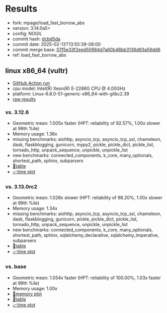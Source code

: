 # Results

- fork: mpage/load_fast_borrow_abs
- version: 3.14.0a5+
- config: NOGIL
- commit hash: [dcbd5da](https://github.com/mpage/cpython/commit/dcbd5da)
- commit date: 2025-02-13T13:55:39-08:00
- commit merge base: [07f5e33f2eed50984d7a60b48bb3136d93a59dd6](https://github.com/python/cpython/commit/07f5e33f2eed50984d7a60b48bb3136d93a59dd6)
- ref: load_fast_borrow_abs

## linux x86_64 (vultr)

- [GitHub Action run](https://github.com/facebookexperimental/free-threading-benchmarking/actions/runs/13317961904)
- cpu model: Intel(R) Xeon(R) E-2286G CPU @ 4.00GHz
- platform: Linux-6.8.0-51-generic-x86_64-with-glibc2.39
- [raw results](bm-20250213-vultr-x86_64-mpage-load_fast_borrow_abs-3.14.0a5%2B-dcbd5da.json)

### vs. 3.12.6

- Geometric mean: 1.005x faster (HPT: reliability of 92.57%, 1.00x slower at 99th %ile)
- Memory usage: 1.36x
- missing benchmarks: aiohttp, asyncio_tcp, asyncio_tcp_ssl, chameleon, dask, flaskblogging, gunicorn, mypy2, pickle, pickle_dict, pickle_list, tornado_http, unpack_sequence, unpickle, unpickle_list
- new benchmarks: connected_components, k_core, many_optionals, shortest_path, sphinx, subparsers
- [📄table](bm-20250213-vultr-x86_64-mpage-load_fast_borrow_abs-3.14.0a5%2B-dcbd5da-vs-3.12.6.md)
- [📈time plot](bm-20250213-vultr-x86_64-mpage-load_fast_borrow_abs-3.14.0a5%2B-dcbd5da-vs-3.12.6.svg)

### vs. 3.13.0rc2

- Geometric mean: 1.028x slower (HPT: reliability of 98.20%, 1.00x slower at 99th %ile)
- Memory usage: 1.34x
- missing benchmarks: aiohttp, asyncio_tcp, asyncio_tcp_ssl, chameleon, dask, flaskblogging, gunicorn, pickle, pickle_dict, pickle_list, tornado_http, unpack_sequence, unpickle, unpickle_list
- new benchmarks: connected_components, k_core, many_optionals, shortest_path, sphinx, sqlalchemy_declarative, sqlalchemy_imperative, subparsers
- [📄table](bm-20250213-vultr-x86_64-mpage-load_fast_borrow_abs-3.14.0a5%2B-dcbd5da-vs-3.13.0rc2.md)
- [📈time plot](bm-20250213-vultr-x86_64-mpage-load_fast_borrow_abs-3.14.0a5%2B-dcbd5da-vs-3.13.0rc2.svg)

### vs. base

- Geometric mean: 1.054x faster (HPT: reliability of 100.00%, 1.03x faster at 99th %ile)
- Memory usage: 1.00x
- [🧠memory plot](bm-20250213-vultr-x86_64-mpage-load_fast_borrow_abs-3.14.0a5%2B-dcbd5da-vs-base-mem.svg)
- [📄table](bm-20250213-vultr-x86_64-mpage-load_fast_borrow_abs-3.14.0a5%2B-dcbd5da-vs-base.md)
- [📈time plot](bm-20250213-vultr-x86_64-mpage-load_fast_borrow_abs-3.14.0a5%2B-dcbd5da-vs-base.svg)

